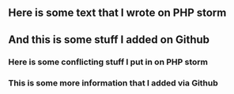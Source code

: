 ## Here is some text that I wrote on PHP storm ## 
## And this is some stuff I added on Github ##
### Here is some conflicting stuff I put in on PHP storm ###
### This is some more information that I added via Github ###
